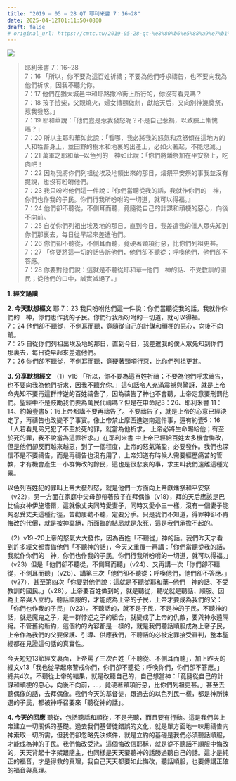 ```yaml
---
title: "2019 – 05 – 28 QT 耶利米書 7：16~28"
date: 2025-04-12T01:11:50+0800
draft: false
# original_url: https://cmtc.tw/2019-05-28-qt-%e8%80%b6%e5%88%a9%e7%b1%b3%e6%9b%b8-7%ef%bc%9a1628
---
```


![](/images/qt.jpg)
> 耶利米書 7：16\~28  
> 7：16 「所以，你不要為這百姓祈禱；不要為他們呼求禱告，也不要向我為他們祈求，因我不聽允你。  
> 7：17 他們在猶大城邑中和耶路撒冷街上所行的，你沒有看見嗎？  
> 7：18 孩子撿柴，父親燒火，婦女摶麵做餅，獻給天后，又向別神澆奠祭，惹我發怒。」  
> 7：19 耶和華說：「他們豈是惹我發怒呢？不是自己惹禍，以致臉上慚愧嗎？」  
> 7：20 所以主耶和華如此說：「看哪，我必將我的怒氣和忿怒傾在這地方的人和牲畜身上，並田野的樹木和地裏的出產上，必如火著起，不能熄滅。」  
> 7：21 萬軍之耶和華─以色列的　神如此說：「你們將燔祭加在平安祭上，吃肉吧！  
> 7：22 因為我將你們列祖從埃及地領出來的那日，燔祭平安祭的事我並沒有提說，也沒有吩咐他們。  
> 7：23 我只吩咐他們這一件說：『你們當聽從我的話，我就作你們的　神，你們也作我的子民。你們行我所吩咐的一切道，就可以得福。』  
> 7：24 他們卻不聽從，不側耳而聽，竟隨從自己的計謀和頑梗的惡心，向後不向前。  
> 7：25 自從你們列祖出埃及地的那日，直到今日，我差遣我的僕人眾先知到你們那裏去，每日從早起來差遣他們。  
> 7：26 你們卻不聽從，不側耳而聽，竟硬著頸項行惡，比你們列祖更甚。  
> 7：27 「你要將這一切的話告訴他們，他們卻不聽從；呼喚他們，他們卻不答應。  
> 7：28 你要對他們說：這就是不聽從耶和華─他們　神的話、不受教訓的國民；從他們的口中，誠實滅絕了。」

**1. 經文誦讀**

**2.  今天默想經文**
耶 7：23 我只吩咐他們這一件說：你們當聽從我的話，我就作你們的　神，你們也作我的子民。你們行我所吩咐的一切道，就可以得福。  
7：24 他們卻不聽從，不側耳而聽，竟隨從自己的計謀和頑梗的惡心，向後不向前。  
7：25 自從你們列祖出埃及地的那日，直到今日，我差遣我的僕人眾先知到你們那裏去，每日從早起來差遣他們。  
7：26 你們卻不聽從，不側耳而聽，竟硬著頸項行惡，比你們列祖更甚。

**3. 分享默想經文**
（1）v16 「所以，你不要為這百姓祈禱；不要為他們呼求禱告，也不要向我為他們祈求，因我不聽允你。」這句話令人充滿震撼與驚訝，就是上帝命先知不要再這群悖逆的百姓禱告了，因為禱告了神也不會聽，上帝定意要刑罰他們。聖經中不是鼓勵我們要為萬民代禱嗎？但是在申命記3：26、耶利米書 11：14、約翰壹書5：16上帝都講不要再禱告了。不要禱告了，就是上帝的心意已經決定了，再禱告也改變不了事實。像上帝禁止摩西進迦南這件事，還有約壹5：16「人若看見弟兄犯了不至於死的罪，就當為他祈求， 上帝必將生命賜給他；有至於死的罪，我不說當為這罪祈求。」在耶利米書 中上帝已經給百姓太多機會悔改，但是他們卻反而越來越惡，到了一個程度，上帝的怒氣滿盈，必要發作。我們也深信不是不要禱告，而是再禱告也沒有用了，上帝知道有時候人需要經歷痛苦的管教，才有機會產生一小群悔改的餘民，這也是很悲哀的事，求主叫我們遠離這種光景。

以色列百姓犯的罪叫上帝大發烈怒，就是他們一方面向上帝獻燔祭和平安祭（v22），另一方面在家庭中父母卻帶著孩子在拜偶像（v18），拜的天后應該是巴比倫女神伊施塔爾，這就像丈夫同時愛妻子，同時又愛小三一樣，沒有一個妻子能夠忍受丈夫這種行徑，苦勸屢勸不聽，定要分手。只是我們不知道，得罪神卻不肯悔改的代價，就是被神棄絕，所面臨的結局就是永死，這是我們承擔不起的。

（2）v19\~20上帝的怒氣大大發作，因為百姓「不聽從」神的話。我們昨天才看到許多經文都責備他們「不聽神的話」，今天又重覆一再講：「你們當聽從我的話，我就作你們的　神，你們也作我的子民。你們行我所吩咐的一切道，就可以得福。」（v23）但是「他們卻不聽從，不側耳而聽」（v24）、又再講一次「你們卻不聽從，不側耳而聽」（v26）、講第三次「他們卻不聽從；呼喚他們，他們卻不答應。」（v27），甚至第四次「你要對他們說：這就是不聽從耶和華─他們　神的話、不受教訓的國民。」（v28）。上帝要百姓做到的，就是聽從，聽從就是聽話、順服。因為上帝與人立約，聽話順服的，才能成為上帝的子民，上帝才要成為我們的父：「你們也作我的子民」（v23）。不聽話的，就不是子民，不是神的子民，不聽神的話，就是魔鬼之子，是一群悖逆之子的組合，就變成了上帝的仇敵，要與神永遠隔絕。不管舊約新約，這個約的內容都是一樣的，就是我們聽話順服成為上帝子民，上帝作為我們的父要保護、引導、供應我們，不聽話的必被定罪接受審判，整本聖經都在見證這句話的真實性。

今天短短13節經文裏面，上帝罵了三次百姓「不聽從、不側耳而聽」，加上昨天的經文v13「我也從早起來警戒你們，你們卻不聽從；呼喚你們，你們卻不答應。」總共4次。不聽從上帝的結果，就是改聽自己的，自己想當神：「竟隨從自己的計謀和頑梗的惡心，向後不向前，…，竟硬著頸項行惡，比你們列祖更甚。」甚至去聽偶像的話，去拜偶像。我們今天的基督徒，跟過去的以色列民一樣，都是神所揀選的子民，都被神呼召要來「聽從神的話」。

**4. 今天的回應**
聽從，包括聽話和順從，不是光聽，而且要有行動。這是我們與上帝建立一切關係的基礎。過去我們基督徒錯誤的文化，就是單方面地一味用禱告向神索取一切所需，但我們卻忽略先決條件，就是立約的基礎是我們必須聽話順服，才能成為神的子民。我們悔改受洗，這個悔改信耶穌，就是從不聽話不順服中悔改的，天天背起十字架跟隨主，也同樣是天天要聽神的話勝過聽自己的話。這才是純正的福音，才是得救的真理，我自己天天都要如此悔改，聽話順服，也要傳講正確的福音與真理。
